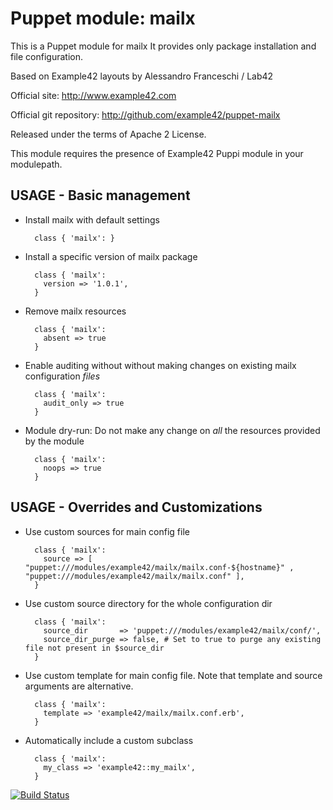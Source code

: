 # Puppet module: mailx

This is a Puppet module for mailx
It provides only package installation and file configuration.

Based on Example42 layouts by Alessandro Franceschi / Lab42

Official site: http://www.example42.com

Official git repository: http://github.com/example42/puppet-mailx

Released under the terms of Apache 2 License.

This module requires the presence of Example42 Puppi module in your modulepath.


## USAGE - Basic management

* Install mailx with default settings

        class { 'mailx': }

* Install a specific version of mailx package

        class { 'mailx':
          version => '1.0.1',
        }

* Remove mailx resources

        class { 'mailx':
          absent => true
        }

* Enable auditing without without making changes on existing mailx configuration *files*

        class { 'mailx':
          audit_only => true
        }

* Module dry-run: Do not make any change on *all* the resources provided by the module

        class { 'mailx':
          noops => true
        }


## USAGE - Overrides and Customizations
* Use custom sources for main config file 

        class { 'mailx':
          source => [ "puppet:///modules/example42/mailx/mailx.conf-${hostname}" , "puppet:///modules/example42/mailx/mailx.conf" ], 
        }


* Use custom source directory for the whole configuration dir

        class { 'mailx':
          source_dir       => 'puppet:///modules/example42/mailx/conf/',
          source_dir_purge => false, # Set to true to purge any existing file not present in $source_dir
        }

* Use custom template for main config file. Note that template and source arguments are alternative. 

        class { 'mailx':
          template => 'example42/mailx/mailx.conf.erb',
        }

* Automatically include a custom subclass

        class { 'mailx':
          my_class => 'example42::my_mailx',
        }



[![Build Status](https://travis-ci.org/example42/puppet-mailx.png?branch=master)](https://travis-ci.org/example42/puppet-mailx)
